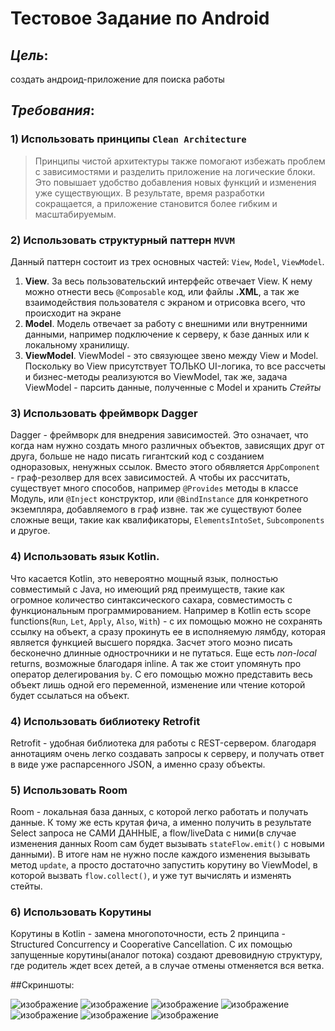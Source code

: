 # Тестовое Задание по Android
## *Цель*:
создать андроид-приложение для поиска работы
## *Требования*:
### 1) Использовать принципы `Clean Architecture`
> Принципы чистой архитектуры также помогают избежать проблем с зависимостями и разделить приложение на логические блоки. Это повышает удобство добавления новых функций и изменения уже существующих. В результате, время разработки сокращается, а приложение становится более гибким и масштабируемым.
### 2) Использовать структурный паттерн `MVVM`
Данный паттерн состоит из трех основных частей: `View`, `Model`, `ViewModel`. 
1) **View**. За весь пользовательский интерфейс отвечает View. К нему можно отнести весь `@Composable` код, или файлы **.XML**, а так же взаимодействия пользователя с экраном и отрисовка всего, что происходит на экране
2) **Model**. Модель отвечает за работу с внешними или внутренними данными, например подключение к серверу, к базе данных или к локальному хранилищу.
3) **ViewModel**. ViewModel - это связующее звено между View и Model. Поскольку во View присутствует ТОЛЬКО UI-логика, то все рассчеты и бизнес-методы реализуются во ViewModel, так же, задача ViewModel - парсить данные, полученные с Model и хранить *Стейты*
### 3) Использовать фреймворк Dagger
Dagger - фреймворк для внедрения зависимостей. Это означает, что когда нам нужно создать много различных объектов, зависящих друг от друга, больше не надо писать гигантский код с созданием одноразовых, ненужных ссылок. Вместо этого обявляется `AppComponent` - граф-резолвер для всех зависимостей. А чтобы их рассчитать, существует много способов, например `@Provides` методы в классе Модуль, или `@Inject` конструктор, или `@BindInstance` для конкретного экземпляра, добавляемого в граф извне. так же существуют более сложные вещи, такие как квалификаторы, `ElementsIntoSet`, `Subcomponents` и другое.
### 4) Использовать язык Kotlin.
Что касается Kotlin, это невероятно мощный язык, полностью совместимый с Java, но имеющий ряд преимуществ, такие как огромное количество синтаксического сахара, совместимость с функциональным программированием. Например в Kotlin есть scope functions(`Run`, `Let`, `Apply`, `Also`, `With`) - с их помощью можно не сохранять ссылку на объект, а сразу прокинуть ее в исполняемую лямбду, которая является функцией высшего порядка. Засчет этого моэно писать бесконечно длинные однострочники и не путаться. Еще есть *non-local* returns, возможные благодаря inline. А так же стоит упомянуть про оператор делегирования `by`. С его помощью можно представить весь объект лишь одной его переменной, изменение или чтение которой будет ссылаться на объект.
### 4) Использовать библиотеку Retrofit
Retrofit - удобная библиотека для работы с REST-сервером. благодаря аннотациям очень легко создавать запросы к серверу, и получать ответ в виде уже распарсенного JSON, а именно сразу объекты.
### 5) Использовать Room
Room - локальная база данных, с которой легко работать и получать данные. К тому же есть крутая фича, а именно получить в результате Select запроса не САМИ ДАННЫЕ, а flow/liveData с ними(в случае изменения данных Room сам будет вызывать `stateFlow.emit()` с новыми данными). В итоге нам не нужно после каждого изменения вызывать метод `update`, а просто достаточно запустить корутину во ViewModel, в которой вызвать `flow.collect()`, и уже тут вычислять и изменять стейты.
### 6) Использовать Корутины
Корутины в Kotlin - замена многопоточности, есть 2 принципа - Structured Concurrency и Cooperative Cancellation. С их помощью запущенные корутины(аналог потока) создают древовидную структуру, где родитель ждет всех детей, а в случае отмены отменяется вся ветка.

##Скриншоты:

![изображение](https://github.com/user-attachments/assets/bd150bbd-459c-45da-b9c4-ca6f4baf4ef3)
![изображение](https://github.com/user-attachments/assets/5a4e8ea4-6440-44de-9397-bba920c4ebaa)
![изображение](https://github.com/user-attachments/assets/d8b98413-54d1-4bd2-b3e2-fe1087ade9e8)
![изображение](https://github.com/user-attachments/assets/c0cb64c0-bb06-461c-9b87-aa1654fdb985)
![изображение](https://github.com/user-attachments/assets/98a19d2a-6a42-4a60-9e85-b371086d584b)
![изображение](https://github.com/user-attachments/assets/f6042a64-9321-4a12-a65d-7fb784fa8d8b)
![изображение](https://github.com/user-attachments/assets/8e3cfebe-793e-4d27-b578-c12d5f3c0e2f)

